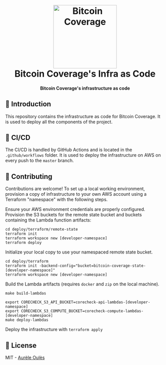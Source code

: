 <h1 align="center">
  <br>
  <a href="https://corecheck.dev"><img src="https://github.com/bitcoin-coverage/core/raw/master/docs/assets/logo.png" alt="Bitcoin Coverage" width="200"></a>
  <br>
    Bitcoin Coverage's Infra as Code
  <br>
</h1>

<h4 align="center">Bitcoin Coverage's infrastructure as code</h4>

## 📖 Introduction
This repository contains the infrastructure as code for Bitcoin Coverage. It is used to deploy all the components of the project.

## 🚀 CI/CD
The CI/CD is handled by GitHub Actions and is located in the `.github/workflows` folder. It is used to deploy the infrastructure on AWS on every push to the `master` branch.

## 🤝 Contributing
Contributions are welcome! To set up a local working environment, provision a copy of infrastructure to your own AWS account using a Terraform "namespace" with the following steps.

Ensure your AWS environment credentials are properly configured. Provision the S3 buckets for the remote state bucket and buckets containing the Lambda function artifacts:
```
cd deploy/terraform/remote-state
terraform init
terraform workspace new [developer-namespace]
terraform deploy
```

Initialize your local copy to use your namespaced remote state bucket.
```
cd deploy/terraform
terraform init -backend-config="bucket=bitcoin-coverage-state-[developer-namespace]"
terraform workspace new [developer-namespace]
```

Build the Lambda artifacts (requires `docker` and `zip` on the local machine).
```
make build-lambdas

export CORECHECK_S3_API_BUCKET=corecheck-api-lambdas-[developer-namespace]
export CORECHECK_S3_COMPUTE_BUCKET=corecheck-compute-lambdas-[developer-namespace]
make deploy-lambdas
```

Deploy the infrastructure with `terraform apply`

## 📝 License

MIT - [Aurèle Oulès](https://github.com/aureleoules)
